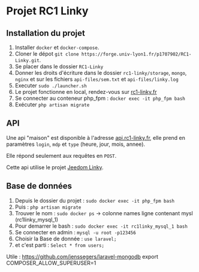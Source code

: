 # Projet RC1 Linky

## Installation du projet

1. Installer `docker` et `docker-compose`.
2. Cloner le dépot `git clone https://forge.univ-lyon1.fr/p1707902/RC1-Linky.git`.
3. Se placer dans le dossier `RC1-Linky` 
4. Donner les droits d'écriture dans le dossier `rc1-linky/storage`, `mongo`, `nginx` et sur les fichiers `api-files/sem.txt` et `api-files/linky.log`
5. Executer `sudo ./launcher.sh`
6. Le projet fonctionne en local, rendez-vous sur [rc1-linky.fr](http://rc1-linky.fr)
7. Se connecter au conteneur php_fpm : `docker exec -it php_fpm bash`
8. Exécuter `php artisan migrate`

## API 
Une api "maison" est disponible à l'adresse [api.rc1-linky.fr](http://api.rc1-linky.fr), elle prend en paramètres `login`, `mdp` et `type` (heure, jour, mois, annee). 

Elle répond seulement aux requêtes en `POST`.

Cette api utilise le projet [Jeedom Linky](https://github.com/Asdepique777/jeedom_linky).

## Base de données

1. Depuis le dossier du projet : `sudo docker exec -it php_fpm bash`
2. Puis : `php artisan migrate`
3. Trouver le nom : `sudo docker ps` -> colonne names ligne contenant mysl (rc1linky_mysql_1)
3. Pour demarrer le bash : `sudo docker exec -it rc1linky_mysql_1 bash`
4. Se connecter en admin : `mysql -u root -p123456`
5. Choisir la Base de donnée : `use laravel;`
6. et c'est parti : `Select * from users;`



Utile :
https://github.com/jenssegers/laravel-mongodb
export COMPOSER_ALLOW_SUPERUSER=1

